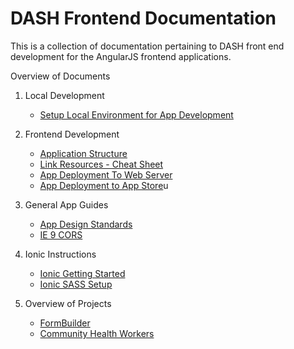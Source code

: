 DASH Frontend Documentation
===

This is a collection of documentation pertaining to DASH front end development for the AngularJS frontend applications.

Overview of Documents

1. Local Development   
    - [Setup Local Environment for App Development](Frontend-Setup-Local-Development-Environment.md)

2. Frontend Development  
    - [Application Structure](Frontend-File-Structure.md)
    - [Link Resources - Cheat Sheet](Link-Resources.md)
    - [App Deployment To Web Server](App-Deployment-to-web-server.md) 
    - [App Deployment to App Store](How-to-Build-Mobile-Applications-for-Production.md)u

3. General App Guides
    - [App Design Standards](App%20Design%20Standards.md)
    - [IE 9 CORS](How-To-Implement-IE9CORS.md)

4. Ionic Instructions
    - [Ionic Getting Started](Ionic-Get-Started.md)
    - [Ionic SASS Setup](Ionic-SASS-setup.md)
    
5. Overview of Projects
    - [FormBuilder](FormBuilder/README.md)
    - [Community Health Workers](CommunityHealthWorkers/README.md)